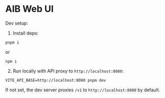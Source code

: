 # AIB Web UI

Dev setup:

1. Install deps:

```
pnpm i
```

or

```
npm i
```

2. Run locally with API proxy to `http://localhost:8080`:

```
VITE_API_BASE=http://localhost:8080 pnpm dev
```

If not set, the dev server proxies `/v1` to `http://localhost:8080` by default.



